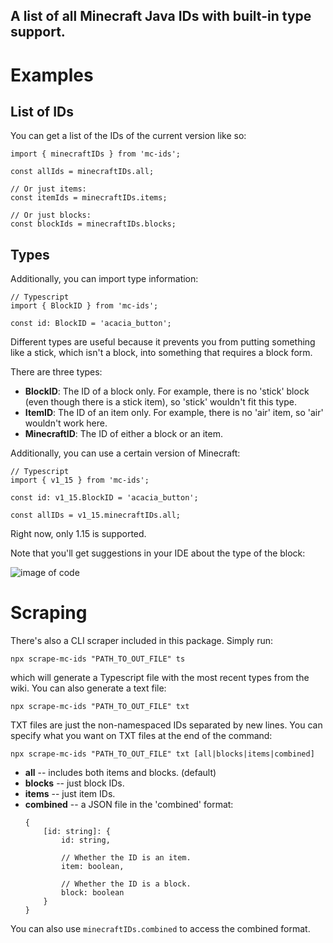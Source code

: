 ## A list of all Minecraft Java IDs with built-in type support.

# Examples

## List of IDs
You can get a list of the IDs of the current version like so:
```
import { minecraftIDs } from 'mc-ids';

const allIds = minecraftIDs.all;

// Or just items:
const itemIds = minecraftIDs.items;

// Or just blocks:
const blockIds = minecraftIDs.blocks;
```

## Types
Additionally, you can import type information:
```
// Typescript
import { BlockID } from 'mc-ids';

const id: BlockID = 'acacia_button';
```
Different types are useful because it prevents you from putting something like a stick, which isn't a block, into something that requires a block form.

There are three types:
* **BlockID**: The ID of a block only. For example, there is no 'stick' block (even though there is a stick item), so 'stick' wouldn't fit this type.
* **ItemID**: The ID of an item only. For example, there is no 'air' item, so 'air' wouldn't work here.
* **MinecraftID**: The ID of either a block or an item.

Additionally, you can use a certain version of Minecraft:
```
// Typescript
import { v1_15 } from 'mc-ids';

const id: v1_15.BlockID = 'acacia_button';

const allIDs = v1_15.minecraftIDs.all;
```
Right now, only 1.15 is supported.

Note that you'll get suggestions in your IDE about the type of the block:

![image of code](https://i.ibb.co/ySybpx1/mc-ids.png)

# Scraping

There's also a CLI scraper included in this package. Simply run:

```
npx scrape-mc-ids "PATH_TO_OUT_FILE" ts
```
which will generate a Typescript file with the most recent types from the wiki. You can also generate a text file:

```
npx scrape-mc-ids "PATH_TO_OUT_FILE" txt
```

TXT files are just the non-namespaced IDs separated by new lines. You can specify what you want on TXT files at the end of the command:
```
npx scrape-mc-ids "PATH_TO_OUT_FILE" txt [all|blocks|items|combined]
```

* **all** -- includes both items and blocks. (default)
* **blocks** -- just block IDs.
* **items** -- just item IDs.
* **combined** -- a JSON file in the 'combined' format:
    ```
    {
        [id: string]: {
            id: string,

            // Whether the ID is an item.
            item: boolean,

            // Whether the ID is a block.
            block: boolean
        }
    }
    ```
You can also use `minecraftIDs.combined` to access the combined format.